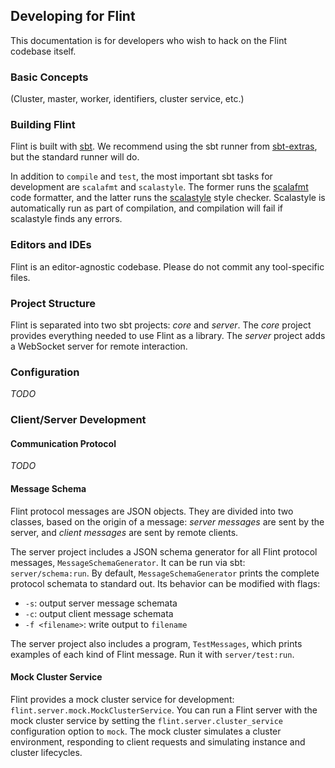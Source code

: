 ## Developing for Flint

This documentation is for developers who wish to hack on the Flint codebase itself.

### Basic Concepts

(Cluster, master, worker, identifiers, cluster service, etc.)

### Building Flint

Flint is built with [sbt](http://www.scala-sbt.org/). We recommend using the sbt runner from [sbt-extras](https://github.com/paulp/sbt-extras), but the standard runner will do.

In addition to `compile` and `test`, the most important sbt tasks for development are `scalafmt` and `scalastyle`. The former runs the [scalafmt](http://scalafmt.org/) code formatter, and the latter runs the [scalastyle](http://scalastyle.org/) style checker. Scalastyle is automatically run as part of compilation, and compilation will fail if scalastyle finds any errors.

### Editors and IDEs

Flint is an editor-agnostic codebase. Please do not commit any tool-specific files.

### Project Structure

Flint is separated into two sbt projects: _core_ and _server_. The _core_ project provides everything needed to use Flint as a library. The _server_ project adds a WebSocket server for remote interaction.

### Configuration

_TODO_

### Client/Server Development

#### Communication Protocol

_TODO_

#### Message Schema

Flint protocol messages are JSON objects. They are divided into two classes, based on the origin of a message: _server messages_ are sent by the server, and _client messages_ are sent by remote clients.

The server project includes a JSON schema generator for all Flint protocol messages, `MessageSchemaGenerator`. It can be run via sbt: `server/schema:run`. By default, `MessageSchemaGenerator` prints the complete protocol schemata to standard out. Its behavior can be modified with flags:

* `-s`: output server message schemata
* `-c`: output client message schemata
* `-f <filename>`: write output to `filename`

The server project also includes a program, `TestMessages`, which prints examples of each kind of Flint message. Run it with `server/test:run`.

#### Mock Cluster Service

Flint provides a mock cluster service for development: `flint.server.mock.MockClusterService`. You can run a Flint server with the mock cluster service by setting the `flint.server.cluster_service` configuration option to `mock`. The mock cluster simulates a cluster environment, responding to client requests and simulating instance and cluster lifecycles.
